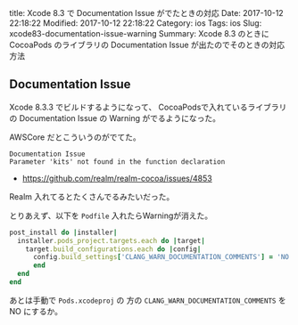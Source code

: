 title: Xcode 8.3 で Documentation Issue がでたときの対応
Date: 2017-10-12 22:18:22
Modified: 2017-10-12 22:18:22
Category: ios
Tags: ios
Slug: xcode83-documentation-issue-warning
Summary: Xcode 8.3 のときに CocoaPods のライブラリの Documentation Issue が出たのでそのときの対応方法

## Documentation Issue

Xcode 8.3.3 でビルドするようになって、 CocoaPodsで入れているライブラリの Documentation Issue の Warning がでるようになった。


AWSCore だとこういうのがでてた。

```
Documentation Issue
Parameter 'kits' not found in the function declaration
```


- https://github.com/realm/realm-cocoa/issues/4853

Realm 入れてるとたくさんでるみたいだった。

とりあえず、以下を `Podfile` 入れたらWarningが消えた。

```ruby
post_install do |installer|
  installer.pods_project.targets.each do |target|
    target.build_configurations.each do |config|
      config.build_settings['CLANG_WARN_DOCUMENTATION_COMMENTS'] = 'NO'
      end
  end
end
```

あとは手動で `Pods.xcodeproj` の 方の `CLANG_WARN_DOCUMENTATION_COMMENTS` を NO にするか。

